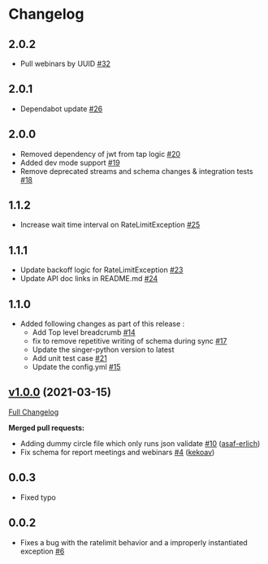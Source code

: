 # Changelog

## 2.0.2
  * Pull webinars by UUID [#32](https://github.com/singer-io/tap-zoom/pull/32)

## 2.0.1
  * Dependabot update [#26](https://github.com/singer-io/tap-zoom/pull/26)

## 2.0.0
- Removed dependency of jwt from tap logic [#20](https://github.com/singer-io/tap-zoom/pull/20)
- Added dev mode support [#19](https://github.com/singer-io/tap-zoom/pull/19)
- Remove deprecated streams and schema changes & integration tests [#18](https://github.com/singer-io/tap-zoom/pull/18)

## 1.1.2
- Increase wait time interval on RateLimitException [#25](https://github.com/singer-io/tap-zoom/pull/25)

## 1.1.1
- Update backoff logic for RateLimitException [#23](https://github.com/singer-io/tap-zoom/pull/23)
- Update API doc links in README.md [#24](https://github.com/singer-io/tap-zoom/pull/24)

## 1.1.0
- Added following changes as part of this release :
  - Add Top level breadcrumb [#14](https://github.com/singer-io/tap-zoom/pull/14)
  - fix to remove repetitive writing of schema during sync [#17](https://github.com/singer-io/tap-zoom/pull/17)
  - Update the singer-python version to latest
  - Add unit test case [#21](https://github.com/singer-io/tap-zoom/pull/21)
  - Update the config.yml [#15](https://github.com/singer-io/tap-zoom/pull/15)

## [v1.0.0](https://github.com/singer-io/tap-zoom/tree/v1.0.0) (2021-03-15)

[Full Changelog](https://github.com/singer-io/tap-zoom/compare/v0.0.3...v1.0.0)

**Merged pull requests:**

- Adding dummy circle file which only runs json validate [\#10](https://github.com/singer-io/tap-zoom/pull/10) ([asaf-erlich](https://github.com/asaf-erlich))
- Fix schema for report meetings and webinars [\#4](https://github.com/singer-io/tap-zoom/pull/4) ([kekoav](https://github.com/kekoav))

## 0.0.3
  * Fixed typo

## 0.0.2
  * Fixes a bug with the ratelimit behavior and a improperly instantiated exception [#6](https://github.com/singer-io/tap-zoom/pull/6)
